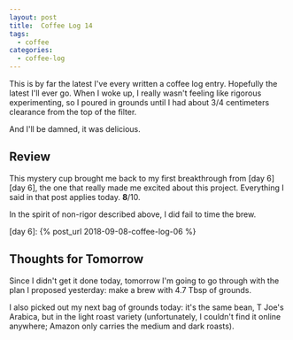 ```yaml
---
layout: post
title:  Coffee Log 14
tags:
  - coffee
categories:
  - coffee-log
---
```


This is by far the latest I've every written a coffee log entry. Hopefully the
latest I'll ever go. When I woke up, I really wasn't feeling like rigorous
experimenting, so I poured in grounds until I had about 3/4 centimeters
clearance from the top of the filter.

<!-- MORE -->

And I'll be damned, it was delicious.

## Review

This mystery cup brought me back to my first breakthrough from [day 6][day 6],
the one that really made me excited about this project. Everything I said in
that post applies today. **8**/10.

In the spirit of non-rigor described above, I did fail to time the brew.

[day 6]: {% post_url 2018-09-08-coffee-log-06 %}

## Thoughts for Tomorrow

Since I didn't get it done today, tomorrow I'm going to go through with the
plan I proposed yesterday: make a brew with 4.7 Tbsp of grounds.

I also picked out my next bag of grounds today: it's the same bean, T Joe's
Arabica, but in the light roast variety (unfortunately, I couldn't find it
online anywhere; Amazon only carries the medium and dark roasts).
